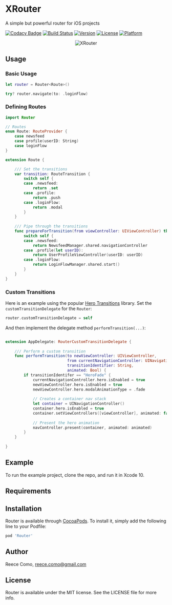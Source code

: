 # XRouter

A simple but powerful router for iOS projects

[![Codacy Badge](https://api.codacy.com/project/badge/Grade/d0ef88b70fc843adb2944ce0d956269d)](https://app.codacy.com/app/reececomo/XRouter?utm_source=github.com&utm_medium=referral&utm_content=reececomo/XRouter&utm_campaign=Badge_Grade_Dashboard)
[![Build Status](https://travis-ci.org/reececomo/XRouter.svg?branch=master)](https://travis-ci.org/reececomo/XRouter)
[![Version](https://img.shields.io/cocoapods/v/XRouter.svg?style=flat)](https://cocoapods.org/pods/XRouter)
[![License](https://img.shields.io/cocoapods/l/XRouter.svg?style=flat)](https://cocoapods.org/pods/XRouter)
[![Platform](https://img.shields.io/cocoapods/p/XRouter.svg?style=flat)](https://cocoapods.org/pods/XRouter)

<p align="center">
<img src="https://raw.githubusercontent.com/reececomo/XRouter/master/XRouter.jpg" alt="XRouter" width="625" style="max-width:625px;width:auto;height:auto;"/>
</p>

## Usage
### Basic Usage
```swift
let router = Router<Route>()

try? router.navigate(to: .loginFlow)
```

### Defining Routes
```swift
import Router

// Routes
enum Route: RouteProvider {
    case newsfeed
    case profile(userID: String)
    case loginFlow
}

extension Route {

    /// Set the transitions
    var transition: RouteTransition {
        switch self {
        case .newsfeed:
            return .set
        case .profile:
            return .push
        case .loginFlow:
            return .modal
        }
    }
    
    /// Pipe through the transitions
    func prepareForTransition(from viewController: UIViewController) throws -> UIViewController {
        switch self {
        case .newsfeed:
            return NewsfeedManager.shared.navigationController
        case .profile(let userID):
            return UserProfileViewController(userID: userID)
        case .loginFlow:
            return LoginFlowManager.shared.start()
        }
    }
}
```

### Custom Transitions
Here is an example using the popular [Hero Transitions](https://github.com/HeroTransitions/Hero) library.
Set the `customTransitionDelegate` for the `Router`:
```swift
router.customTransitionDelegate = self
```
And then implement the delegate method `performTransition(...)`:
```swift

extension AppDelegate: RouterCustomTransitionDelegate {
    
    /// Perform a custom transition
    func performTransition(to newViewController: UIViewController,
                           from currentNavigationController: UINavigationController,
                           transitionIdentifier: String,
                           animated: Bool) {
        if transitionIdentifer == "HeroFade" {
            currentNavigationController.hero.isEnabled = true
            newViewController.hero.isEnabled = true
            newViewController.hero.modalAnimationType = .fade
            
            // Creates a container nav stack
            let container = UINavigationController()
            container.hero.isEnabled = true
            container.setViewControllers([viewController], animated: false)
            
            // Present the hero animation
            navController.present(container, animated: animated)
        }
    }
    
}
```

## Example

To run the example project, clone the repo, and run it in Xcode 10.

## Requirements

## Installation

Router is available through [CocoaPods](https://cocoapods.org). To install
it, simply add the following line to your Podfile:

```ruby
pod 'Router'
```

## Author

Reece Como, reece.como@gmail.com

## License

Router is available under the MIT license. See the LICENSE file for more info.
